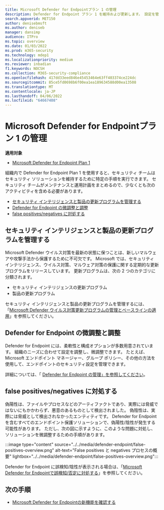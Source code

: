 ```yaml
---
title: Microsoft Defender for Endpointプラン 1 の管理
description: Defender for Endpoint プラン 1 を維持および更新します。 設定を管理し、更新プログラムを取得し、誤検知/否定に対処します。
search.appverid: MET150
author: denisebmsft
ms.author: deniseb
manager: dansimp
audience: ITPro
ms.topic: overview
ms.date: 01/03/2022
ms.prod: m365-security
ms.technology: mdep1
ms.localizationpriority: medium
ms.reviewer: inbadian
f1.keywords: NOCSH
ms.collection: M365-security-compliance
ms.openlocfilehash: 417dd33eed846e45453464e63ff403374ce224dc
ms.sourcegitcommit: 85ce5fd0698b6f00ea1ea189634588d00ea13508
ms.translationtype: MT
ms.contentlocale: ja-JP
ms.lasthandoff: 04/06/2022
ms.locfileid: "64667408"
---
```

# <a name="manage-microsoft-defender-for-endpoint-plan-1"></a>Microsoft Defender for Endpointプラン 1 の管理

**適用対象**
- [Microsoft Defender for Endpoint Plan 1](https://go.microsoft.com/fwlink/p/?linkid=2154037)

組織内で Defender for Endpoint Plan 1 を使用すると、セキュリティ チームはセキュリティ ソリューションを維持するために特定の手順を実行できます。 セキュリティ チームがメンテナンスと運用計画をまとめるので、少なくとも次のアクティビティを含める必要があります。

- [セキュリティ インテリジェンスと製品の更新プログラムを管理する](#manage-security-intelligence-and-product-updates)
- [Defender for Endpoint の微調整と調整](#fine-tune-and-adjust-defender-for-endpoint)
- [false positives/negatives に対処する](#address-false-positivesnegatives)

## <a name="manage-security-intelligence-and-product-updates"></a>セキュリティ インテリジェンスと製品の更新プログラムを管理する

Microsoft Defender ウイルス対策を最新の状態に保つことは、新しいマルウェアや攻撃手法から保護するために不可欠です。 Microsoft では、セキュリティ インテリジェンス、ウイルス対策、マルウェア対策の保護に関する定期的な更新プログラムをリリースしています。 更新プログラムは、次の 2 つのカテゴリに分類されます。 

- セキュリティ インテリジェンスの更新プログラム
- 製品の更新プログラム 

セキュリティ インテリジェンスと製品の更新プログラムを管理するには、「[Microsoft Defender ウイルス対策更新プログラムの管理とベースラインの適用](manage-updates-baselines-microsoft-defender-antivirus.md)」を参照してください。

## <a name="fine-tune-and-adjust-defender-for-endpoint"></a>Defender for Endpoint の微調整と調整

Defender for Endpoint には、柔軟性と構成オプションが多数用意されています。 組織のニーズに合わせて設定を調整し、微調整できます。 たとえば、Microsoft エンドポイント マネージャー、グループ ポリシー、その他の方法を使用して、エンドポイントのセキュリティ設定を管理できます。 

詳細については、「 [Defender for Endpoint の管理」を参照してください](manage-mde-post-migration.md)。

## <a name="address-false-positivesnegatives"></a>false positives/negatives に対処する

偽陽性は、ファイルやプロセスなどのアーティファクトであり、実際には脅威ではないにもかかわらず、悪意のあるものとして検出されました。 偽陰性は、実際には脅威として検出されなかったエンティティです。 Defender for Endpoint を含むすべてのエンドポイント保護ソリューションで、偽陽性/陰性が発生する可能性があります。 ただし、次の図に示すように、このような問題に対処し、ソリューションを微調整するための手順があります。

:::image type="content" source="../../media/defender-endpoint/false-positives-overview.png" alt-text="False positives と negatives プロセスの概要" lightbox="../../media/defender-endpoint/false-positives-overview.png":::

Defender for Endpoint に誤検知/陰性が表示される場合は、「[Microsoft Defender for Endpointで誤検知/否定に対処する](defender-endpoint-false-positives-negatives.md)」を参照してください。

## <a name="next-steps"></a>次の手順

- [Microsoft Defender for Endpointの新機能を確認する](whats-new-in-microsoft-defender-endpoint.md)